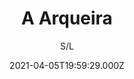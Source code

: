 ---
id: 'a6e2a61a-04c0-4caa-966c-26aab4963e77'
type: 'movie' # Filme, Série, Anime
title: "A Arqueira"
synopsis: ["Campeã de arco e flecha, Lauren Pierce (Bailey Noble) volta para o quarto com sua amiga Emily logo depois da competição para comemorar. Quando elas são interrompidas pelo namorado abusivo de Emily, Lauren bate nele brutalmente e é mandada para uma corrupta facilidade correcional de jovens. Nas montanhas da Califórnia, ela se une com Rebecca (Jeanine Mason), uma mulher feroz com quem Lauren faz amizade. As duas fogem, mas são perseguidas por um guardião do local que quer enterrar esse segredo.",
]
originalTitle: "The Archer"
date: '2021-04-05T19:59:29.000Z'
update: '2021-04-05T19:59:29.000Z'
releaseDate: '2017-03-11T03:00:00.000Z'
imdb:
  rating: '5.2' # 8.5
  id: '' # tt0470752
duration: '1h 19 Min'
trailer:
  urls: [
    'Tm-PGM9Od5Q',
  ]
tags: ['720p']
genre: ['Drama', 'Suspense'] #
quality: 'BluRay' # BluRay, WEB-DL, HDTV, WEB-DL4K, WEB-DLe
format: 'Mkv' # MKV, MP4, TS
audio: 'Português, Espanhol' # Dublado, Legendado, Dual Audio, Dub & Leg
subtitle: 'S/L' # Português, inglês,
size: '1.68 GB' # 4.8 GB
audioQuality: 10
videoQuality: 10
directors: []
#  - name: 'Lana Wachowski'
#    image: ''
#  - name: 'Lilly Wachowski'
#    image: ''
cast: []
#  - name: 'Keanu Reeves'
#    image: ''
#    characterName: 'Neo'
writers: []
#  - name: ''
#    image: ''
maturityRating:
  age: '' # L , 10, 12, 14, 16, 18
  topics: [''] # Violence, Illegal drugs, Inappropriate Language, Legal Drugs, Sexual Content, Extreme Violence
###########################################
download:
  
  - url: 'magnet:?xt=urn:btih:1439f5cf4fa0019061012167e15bd053a42bebdc&dn=A%20Arqueira%202019%205.1%20(720p)%20LAPUMiA&tr=udp%3a%2f%2ftracker.opentrackr.org%3a1337%2fannounce&tr=udp%3a%2f%2ftracker.opentrackr.org%3a1337%2fannounce&tr=udp%3a%2f%2ftracker.openbittorrent.com%3a80%2fannounce&tr=udp%3a%2f%2ftracker.openbittorrent.com%3a80%2fannounce&tr=udp%3a%2f%2ftracker.openbittorrent.com%3a80%2fannounce&tr=udp%3a%2f%2ftracker.trackerfix.com%3a83%2fannounce&tr=udp%3a%2f%2ftracker.coppersurfer.tk%3a6969%2fannounce&tr=udp%3a%2f%2ftracker.leechers-paradise.org%3a6969%2fannounce&tr=udp%3a%2f%2feddie4.nl%3a6969%2fannounce&tr=udp%3a%2f%2fp4p.arenabg.com%3a1337%2fannounce&tr=udp%3a%2f%2fexplodie.org%3a6969%2fannounce&tr=udp%3a%2f%2fzer0day.ch%3a1337%2fannounce&tr=udp%3a%2f%2ftracker.opentrackr.org%3a1337%2fannounce'
    resolution: '720p' # 720p, 1080p, 4K,
    audio: 'Dual Áudio' # Dublado, Legendado, Dual Audio
    size: '' # 4.8 GB
    quality: '' # BluRay, WEB-DL
    format: '' # MKV
images:
  cover: '/assets/movies/a-arqueira.jpg'
  background: '/assets/movies/'
---